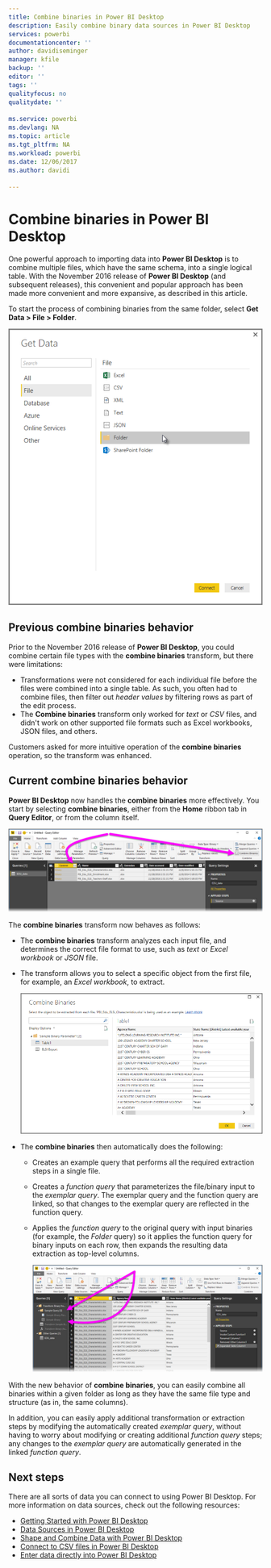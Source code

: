 ```yaml
---
title: Combine binaries in Power BI Desktop
description: Easily combine binary data sources in Power BI Desktop
services: powerbi
documentationcenter: ''
author: davidiseminger
manager: kfile
backup: ''
editor: ''
tags: ''
qualityfocus: no
qualitydate: ''

ms.service: powerbi
ms.devlang: NA
ms.topic: article
ms.tgt_pltfrm: NA
ms.workload: powerbi
ms.date: 12/06/2017
ms.author: davidi

---
```

# Combine binaries in Power BI Desktop
One powerful approach to importing data into **Power BI Desktop** is to combine multiple files, which have the same schema, into a single logical table. With the November 2016 release of **Power BI Desktop** (and subsequent releases), this convenient and popular approach has been made more convenient and more expansive, as described in this article.

To start the process of combining binaries from the same folder, select **Get Data > File > Folder**.

![](media/desktop-combine-binaries/combine-binaries_1.png)

## Previous combine binaries behavior
Prior to the November 2016 release of **Power BI Desktop**, you could combine certain file types with the **combine binaries** transform, but there were limitations:

* Transformations were not considered for each individual file before the files were combined into a single table. As such, you often had to combine files, then filter out *header values* by filtering rows as part of the edit process.
* The **Combine binaries** transform only worked for *text* or *CSV* files, and didn't work on other supported file formats such as Excel workbooks, JSON files, and others.

Customers asked for more intuitive operation of the **combine binaries** operation, so the transform was enhanced.

## Current combine binaries behavior
**Power BI Desktop** now handles the **combine binaries** more effectively. You start by selecting **combine binaries**, either from the **Home** ribbon tab in **Query Editor**, or from the column itself.

![](media/desktop-combine-binaries/combine-binaries_2a.png)

The **combine binaries** transform now behaves as follows:

* The **combine binaries** transform analyzes each input file, and determines the correct file format to use, such as *text* or *Excel workbook* or *JSON* file.
* The transform allows you to select a specific object from the first file, for example, an *Excel workbook*, to extract.
  
  ![](media/desktop-combine-binaries/combine-binaries_3.png)
* The **combine binaries** then automatically does the following:
  
  * Creates an example query that performs all the required extraction steps in a single file.
  * Creates a *function query* that parameterizes the file/binary input to the *exemplar query*. The exemplar query and the function query are linked, so that changes to the exemplar query are reflected in the function query.
  * Applies the *function query* to the original query with input binaries (for example, the *Folder* query) so it applies the function query for binary inputs on each row, then expands the resulting data extraction as top-level columns.
    
    ![](media/desktop-combine-binaries/combine-binaries_4.png)

With the new behavior of **combine binaries**, you can easily combine all binaries within a given folder as long as they have the same file type and structure (as in, the same columns).

In addition, you can easily apply additional transformation or extraction steps by modifying the automatically created *exemplar query*, without having to worry about modifying or creating additional *function query* steps; any changes to the *exemplar query* are automatically generated in the linked *function query*.

## Next steps
﻿There are all sorts of data you can connect to using Power BI Desktop. For more information on data sources, check out the following resources:

* [Getting Started with Power BI Desktop](desktop-getting-started.md)
* [Data Sources in Power BI Desktop](desktop-data-sources.md)
* [Shape and Combine Data with Power BI Desktop](desktop-shape-and-combine-data.md)
* [Connect to CSV files in Power BI Desktop](desktop-connect-csv.md)   
* [Enter data directly into Power BI Desktop](desktop-enter-data-directly-into-desktop.md)   

